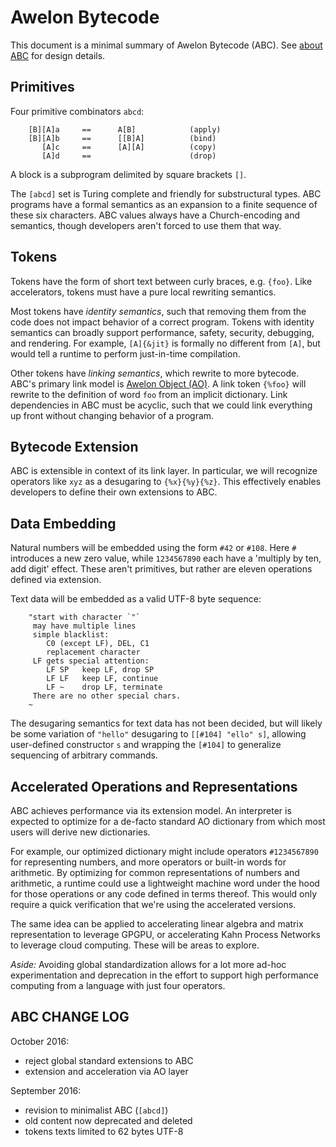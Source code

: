 # Awelon Bytecode

This document is a minimal summary of Awelon Bytecode (ABC). See [about ABC](AboutABC.md) for design details. 

## Primitives

Four primitive combinators `abcd`:

        [B][A]a     ==      A[B]            (apply)
        [B][A]b     ==      [[B]A]          (bind)
           [A]c     ==      [A][A]          (copy)
           [A]d     ==                      (drop)

A block is a subprogram delimited by square brackets `[]`. 

The `[abcd]` set is Turing complete and friendly for substructural types. ABC programs have a formal semantics as an expansion to a finite sequence of these six characters. ABC values always have a Church-encoding and semantics, though developers aren't forced to use them that way. 

## Tokens

Tokens have the form of short text between curly braces, e.g. `{foo}`. Like accelerators, tokens must have a pure local rewriting semantics. 

Most tokens have *identity semantics*, such that removing them from the code does not impact behavior of a correct program. Tokens with identity semantics can broadly support performance, safety, security, debugging, and rendering. For example, `[A]{&jit}` is formally no different from `[A]`, but would tell a runtime to perform just-in-time compilation.

Other tokens have *linking semantics*, which rewrite to more bytecode. ABC's primary link model is [Awelon Object (AO)](AboutAO.md). A link token `{%foo}` will rewrite to the definition of word `foo` from an implicit dictionary. Link dependencies in ABC must be acyclic, such that we could link everything up front without changing behavior of a program.

## Bytecode Extension

ABC is extensible in context of its link layer. In particular, we will recognize operators like `xyz` as a desugaring to `{%x}{%y}{%z}`. This effectively enables developers to define their own extensions to ABC.

## Data Embedding

Natural numbers will be embedded using the form `#42` or `#108`. Here `#` introduces a new zero value, while `1234567890` each have a 'multiply by ten, add digit' effect. These aren't primitives, but rather are eleven operations defined via extension.

Text data will be embedded as a valid UTF-8 byte sequence:

        "start with character `"`
         may have multiple lines
         simple blacklist:
            C0 (except LF), DEL, C1
            replacement character
         LF gets special attention:
            LF SP   keep LF, drop SP
            LF LF   keep LF, continue
            LF ~    drop LF, terminate
         There are no other special chars.
        ~

The desugaring semantics for text data has not been decided, but will likely be some variation of `"hello"` desugaring to `[[#104] "ello" s]`, allowing user-defined constructor `s` and wrapping the `[#104]` to generalize sequencing of arbitrary commands.

## Accelerated Operations and Representations

ABC achieves performance via its extension model. An interpreter is expected to optimize for a de-facto standard AO dictionary from which most users will derive new dictionaries. 

For example, our optimized dictionary might include operators `#1234567890` for representing numbers, and more operators or built-in words for arithmetic. By optimizing for common representations of numbers and arithmetic, a runtime could use a lightweight machine word under the hood for those operations or any code defined in terms thereof. This would only require a quick verification that we're using the accelerated versions.

The same idea can be applied to accelerating linear algebra and matrix representation to leverage GPGPU, or accelerating Kahn Process Networks to leverage cloud computing. These will be areas to explore.

*Aside:* Avoiding global standardization allows for a lot more ad-hoc experimentation and deprecation in the effort to support high performance computing from a language with just four operators.

## ABC CHANGE LOG

October 2016:
* reject global standard extensions to ABC
* extension and acceleration via AO layer

September 2016: 
* revision to minimalist ABC (`[abcd]`)
* old content now deprecated and deleted
* tokens texts limited to 62 bytes UTF-8

